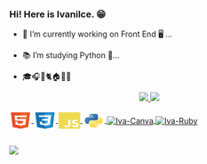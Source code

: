 ### Hi! Here is Ivanilce. 😁



- 🔭 I’m currently working on Front End 🖥️ ...

- 📚 I’m studying Python 🐍...

- 🎓🎧🎵🐈🏠🍕🍝

<div align="center">
  <a href="https://https://github.com/ivanilce">
  <img height="180em" src="https://github-readme-stats.vercel.app/api?username=ivanilce&show_icons=true&theme=dark&include_all_commits=true&count_private=true"/>
  <img height="180em" src="https://github-readme-stats.vercel.app/api/top-langs/?username=ivanilce&layout=compact&langs_count=7&theme=dark"/>
</div>
  
  <div style="display: inline_block"><br>
     <img align="center" alt="Iva-HTML" height="30" width="40" src="https://raw.githubusercontent.com/devicons/devicon/master/icons/html5/html5-original.svg">
     <img align="center" alt="Iva-CSS" height="30" width="40" src="https://raw.githubusercontent.com/devicons/devicon/master/icons/css3/css3-original.svg">
     <img align="center" alt="Iva-Js" height="30" width="40" src="https://raw.githubusercontent.com/devicons/devicon/master/icons/javascript/javascript-plain.svg">
     <img align="center" alt="Iva-Python" height="30" width="40" src="https://raw.githubusercontent.com/devicons/devicon/master/icons/python/python-original.svg">
     <img align="center" alt="Iva-Canva" height="30" width="40" src="https://cdn.jsdelivr.net/gh/devicons/devicon/icons/canva/canva-original.svg">
     <img align="center" alt="Iva-Ruby" height="30" width="40" src="https://cdn.jsdelivr.net/gh/devicons/devicon/icons/ruby/ruby-plain.svg">
  
</div>
  
  ##
  
<div>
   <a href = "mailto:contato.ivanilce@gmail.com"><img src="https://img.shields.io/badge/-Gmail-%23333?style=for-the-badge&logo=gmail&logoColor=white" target="_blank"></a>
  
</div>
